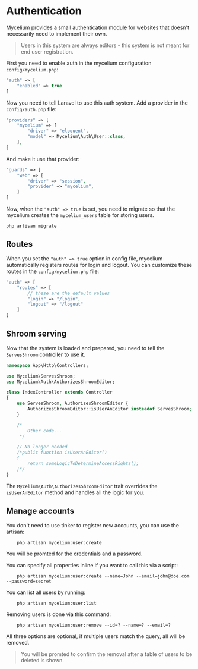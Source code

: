 Authentication
==============

Mycelium provides a small authentication module for websites that doesn't necessarily need to implement their own.

> Users in this system are always editors - this system is not meant for end user registration.

First you need to enable auth in the mycelium configuration `config/mycelium.php`:

```php
"auth" => [
    "enabled" => true
]
```

Now you need to tell Laravel to use this auth system. Add a provider in the `config/auth.php` file:

```php
"providers" => [
    "mycelium" => [
        "driver" => "eloquent",
        "model" => Mycelium\Auth\User::class,
    ],
]
```

And make it use that provider:

```php
"guards" => [
    "web" => [
        "driver" => "session",
        "provider" => "mycelium",
    ]
]
```

Now, when the `"auth" => true` is set, you need to migrate so that the mycelium creates the `mycelium_users` table for storing users.

    php artisan migrate


## Routes

When you set the `"auth" => true` option in config file, mycelium automatically registers routes for login and logout. You can customize these routes in the `config/mycelium.php` file:

```php
"auth" => [
    "routes" => [
        // these are the default values
        "login" => "/login",
        "logout" => "/logout"
    ]
]
```


## Shroom serving

Now that the system is loaded and prepared, you need to tell the `ServesShroom` controller to use it.

```php
namespace App\Http\Controllers;

use Mycelium\ServesShroom;
use Mycelium\Auth\AuthorizesShroomEditor;

class IndexController extends Controller
{
    use ServesShroom, AuthorizesShroomEditor {
        AuthorizesShroomEditor::isUserAnEditor insteadof ServesShroom;
    }

    /*
        Other code...
     */

    // No longer needed
    /*public function isUserAnEditor()
    {
        return someLogicToDetermineAccessRights();
    }*/
}
```

The `Mycelium\Auth\AuthorizesShroomEditor` trait overrides the `isUserAnEditor` method and handles all the logic for you.


## Manage accounts

You don't need to use tinker to register new accounts, you can use the artisan:

```
    php artisan mycelium:user:create
```

You will be promted for the credentials and a password.

You can specify all properties inline if you want to call this via a script:

```
    php artisan mycelium:user:create --name=John --email=john@doe.com --password=secret
```

You can list all users by running:

```
    php artisan mycelium:user:list
```

Removing users is done via this command:

```
    php artisan mycelium:user:remove --id=? --name=? --email=?
```

All three options are optional, if multiple users match the query, all will be removed.

> You will be promted to confirm the removal after a table of users to be deleted is shown.
